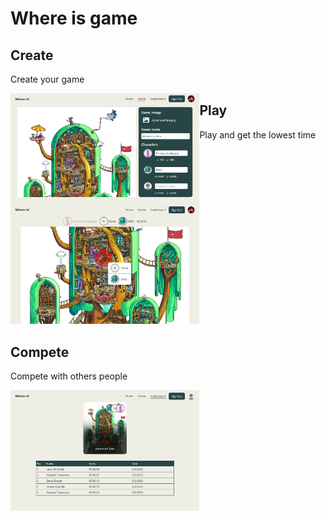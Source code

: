 # Where is game

## Create

<p>Create your game</p>
<img style="float:left" alt="Create" src="https://github.com/fvckDesa/where-is-game/blob/assets/create.png" width="60%" height="30%" />

## Play

<p>Play and get the lowest time</p>
<img alt="Play" src="https://github.com/fvckDesa/where-is-game/blob/assets/play.png" width="60%"  height="30%" />

## Compete

<p>Compete with others people</p>
<img alt="Compete" src="https://github.com/fvckDesa/where-is-game/blob/assets/compete.png" width="60%"  height="30%" />
